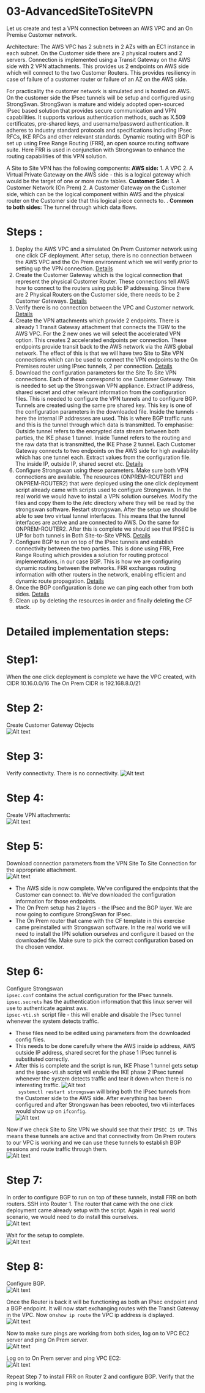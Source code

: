 # 03-AdvancedSiteToSiteVPN
Let us create and test a VPN connection between an AWS VPC and an On Premise Customer network. <p> 
Architecture: The AWS VPC has 2 subnets in 2 AZs with an EC1 instance in each subnet. 
On the Customer side there are 2 physical routers and 2 servers.
Connection is implemented using a Transit Gateway on the AWS side with 2 VPN attachments. 
This provides us 2 endpoints on AWS side which will connect to the two Customer Routers. 
This provides resiliency in case of failure of a customer router or failure of an AZ on the AWS side.

For practicality the customer network is simulated and is hosted on AWS. On the customer side the IPsec tunnels will be setup and configured using StrongSwan. StrongSwan is mature and widely adopted open-sourced IPsec based solution that provides secure communication and VPN capabilities. It supports various authentication methods, such as X.509 certificates, pre-shared keys, and username/password authentication. It adheres to industry standard protocols and specifications including IPsec RFCs, IKE RFCs and other relevant standards. 
Dynamic routing with BGP is set up using Free Range Routing (FRR), an open source routing software suite. Here FRR is used in conjunction with Strongswan to enhance the routing capabilities of this VPN solution. 

A Site to Site VPN has the following components:
**AWS side:** 
          1. A VPC
          2. A Virtual Private Gateway on the AWS side - this is a logical gateway which would be the target of one or more route tables.
**Customer Side:**
          1. A Customer Network (On Prem)
          2. A Customer Gateway on the Customer side, which can be the logical component within AWS and the physical router on the Customer side that this logical piece connects to. . 
**Common to both sides:** The tunnel through which data flows. 

# Steps : 
1. Deploy the AWS VPC and a simulated On Prem Customer network using one click CF deployment. After setup, there is no connection between the AWS VPC and the On Prem environment which we will verify prior to setting up the VPN connection. [Details](#Step1)
2. Create the Customer Gateway which is the logical connection that represent the physical Customer Router. These connections tell AWS how to connect to the routers using public IP addressing. Since there are 2 Physical Routers on the Customer side, there needs to be 2 Customer Gateways. [Details](#Step2)
3. Verify there is no connection between the VPC and Customer network. [Details](#Step3)
4. Create the VPN attachments which provide 2 endpoints. There is already 1 Transit Gateway attachment that connects the TGW to the AWS VPC. For the 2 new ones we will select the accelerated VPN option. This creates 2 accelerated endpoints per connection. These endpoints provide transit back to the AWS network via the AWS global network. The effect of this is that we will have two Site to Site VPN connections which can be used to connect the VPN endpoints to the On Premises router using IPsec tunnels, 2 per connection. [Details](#Step4)
5. Download the configuration parameters for the Site To Site VPN connections. Each of these correspond to one Customer Gateway. This is needed to set up the Strongswan VPN appliance. Extract IP address, shared secret and other relevant information from the configuration files. This is needed to configure the VPN tunnels and to configure BGP. Tunnels are created using the same pre shared key. This key is one of the configuration parameters in the downloaded file. Inside the tunnels - here the internal IP addresses are used. This is where BGP traffic runs and this is the tunnel through which data is transmitted.
To emphasise: Outside tunnel refers to the encrypted data stream between both parties, the IKE phase 1 tunnel. Inside Tunnel refers to the routing and the raw data that is transmitted, the IKE Phase 2 tunnel. Each Customer Gateway connects to two endpoints on the AWS side for high availability which has one tunnel each. Extract values from the configuration file. The inside IP, outside IP, shared secret etc. [Details](#Step5)
6. Configure Strongswan using these parameters. Make sure both VPN connections are available.
The resources (ONPREM-ROUTER1 and ONPREM-ROUTER2) that were deployed using the one click deployment script already came with scripts used to configure Strongswan. In the real world we would have to install a VPN solution ourselves. Modify the files and copy them to the /etc directory where they will be read by the strongswan software. Restart strongswan. After the setup we should be able to see two virtual tunnel interfaces. This means that the tunnel interfaces are active and are connected to AWS. Do the same for ONPREM-ROUTER2. After this is complete we should see that IPSEC is UP for both tunnels in Both Site-to-Site VPNS. [Details](#Step6)
7. Configure BGP to run on top of the IPsec tunnels and establish connectivity between the two parties. This is done using FRR, Free Range Routing which provides a solution for routing protocol implementations, in our case BGP. This is how we are configuring dynamic routing between the networks. FRR exchanges routing information with other routers in the network, enabling efficient and dynamic route propagation. [Details](#Step7)
8. Once the BGP configuration is done we can ping each other from both sides. [Details](#Step8)
9. Clean up by deleting the resources in order and finally deleting the CF stack. 

# Detailed implementation steps:
# Step1: 
When the one click deployment is complete we have the VPC created, with CIDR 10.16.0.0/16
The On Prem CIDR is 192.168.8.0/21	
# Step 2:
Create Customer Gateway Objects  
![Alt text](https://github.com/veeCan54/03-AdvancedSiteToSiteVPN/blob/main/images/CustomerGatewayAdded.png) 
# Step 3:  
Verify connectivity. There is no connectivity. 
![Alt text](https://github.com/veeCan54/03-AdvancedSiteToSiteVPN/blob/main/images/PingBeforeConnect.png) 
# Step 4:  
Create VPN attachments:  
 ![Alt text](https://github.com/veeCan54/03-AdvancedSiteToSiteVPN/blob/main/images/TransitGatewayAttachment.png) 
# Step 5: 
Download connection parameters from the VPN Site To Site Connection for the appropriate attachment.  
![Alt text](https://github.com/veeCan54/03-AdvancedSiteToSiteVPN/blob/main/images/DownloadConfiguration.png)  
- The AWS side is now complete. We've configured the endpoints that the Customer can connect to. We've downloaded the configuration information for those endpoints.  
- The On Prem setup has 2 layers  - the IPsec and the BGP layer. We are now going to configure StrongSwan for IPsec. 
- The On Prem router that came with the CF template in this exercise came preinstalled with Strongswan software. In the real world we will need to install the IPN solution ourselves and configure it based on the downloaded file. Make sure to pick the correct configuration based on the chosen vendor. 
# Step 6: 
Configure Strongswan  
```ipsec.conf``` contains the actual configuration for the IPsec tunnels.  
```ipsec.secrets``` has the authentication information that this linux server will use to authenticate against aws.  
```ipsec-vti.sh ```script file - this will enable and disable the IPsec tunnel whenever the system detects traffic.  

- These files need to be edited using parameters from the downloaded config files.
- This needs to be done carefully where the AWS inside ip address, AWS outside IP address, shared secret for the phase 1 IPsec tunnel is substituted correctly. 
- After this is complete and the script is run, IKE Phase 1 tunnel gets setup and the ipsec-vti.sh script will enable the IKE phase 2 IPsec tunnel whenever the system detects traffic and tear it down when there is no interesting traffic.
![Alt text](https://github.com/veeCan54/03-AdvancedSiteToSiteVPN/blob/main/images/restartStrongSwan.png)  
``` systemctl restart strongswan``` will bring both the IPsec tunnels from the Customer side to the AWS side. After everything has been configured and after Strongswan has been rebooted, two vti interfaces would show up on ```ifconfig```.  
![Alt text](https://github.com/veeCan54/03-AdvancedSiteToSiteVPN/blob/main/images/StrongSwanConfigComplete.png) 

Now if we check Site to Site VPN we should see that their ```IPSEC IS UP```. This means these tunnels are active and that connectivity from On Prem routers to our VPC is working and we can use these tunnels to establish BGP sessions and route traffic through them.  
![Alt text](https://github.com/veeCan54/03-AdvancedSiteToSiteVPN/blob/main/images/ipSecIsUp.png) 

# Step 7:  
In order to configure BGP to run on top of these tunnels, install FRR on both routers.
SSH into Router 1. The router that came with the one click deployment came already setup with the script. Again in real world scenario, we would need to do install this ourselves.  
![Alt text](https://github.com/veeCan54/03-AdvancedSiteToSiteVPN/blob/main/images/installffrouting.png) 

Wait for the setup to complete.  
![Alt text](https://github.com/veeCan54/03-AdvancedSiteToSiteVPN/blob/main/images/installFrrComplete.png) 
# Step 8: 
Configure BGP.  
![Alt text](https://github.com/veeCan54/03-AdvancedSiteToSiteVPN/blob/main/images/configureBGP.png) 

Once the Router is back it will be functioning as both an IPsec endpoint and a BGP endpoint. 
It will now start exchanging routes with the Transit Gateway in the VPC.
Now on```show ip route``` the VPC ip address is displayed.  
![Alt text](https://github.com/veeCan54/03-AdvancedSiteToSiteVPN/blob/main/images/bgpConfigComplete.png)  

Now to make sure pings are working from both sides, log on to VPC EC2 server and ping On Prem server.  
![Alt text](https://github.com/veeCan54/03-AdvancedSiteToSiteVPN/blob/main/images/pingVPCFromOnPrem.png)  

Log on to On Prem server and ping VPC EC2:  
![Alt text](https://github.com/veeCan54/03-AdvancedSiteToSiteVPN/blob/main/images/pingOnPremFromVPC.png) 

Repeat Step 7 to install FRR on Router 2 and configure BGP. Verify that the ping is working. 
















